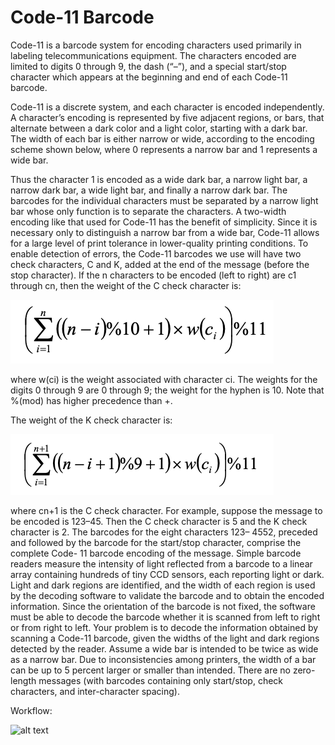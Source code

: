 # Code-11 Barcode

Code-11 is a barcode system for encoding characters used primarily in labeling telecommunications equipment. The characters encoded are limited to digits 0 through 9, the dash (“–”), and a special start/stop character which appears at the beginning and end of each Code-11 barcode.

Code-11 is a discrete system, and each character is encoded independently. A character’s encoding is represented by five adjacent regions, or bars, that alternate between a dark color and a light color, starting with a dark bar. The width of each bar is either narrow or wide, according to the encoding scheme shown below, where 0 represents a narrow bar and 1 represents a wide bar.

Thus the character 1 is encoded as a wide dark bar, a narrow light bar, a narrow dark bar, a wide light bar, and finally a narrow dark bar. The barcodes for the individual characters must be separated by a narrow light bar whose only function is to separate the characters.
A two-width encoding like that used for Code-11 has the benefit of simplicity. Since it is necessary only to distinguish a narrow bar from a wide bar, Code-11 allows for a large level of print tolerance in lower-quality printing conditions.
To enable detection of errors, the Code-11 barcodes we use will have two check characters, C and K, added at the end of the message (before the stop character). If the n characters to be encoded (left to right) are c1 through cn, then the weight of the C check character is:

![alt text](https://github.com/semvlu/code11Proj/blob/main/CcheckEqu.png)

where w(ci) is the weight associated with character ci. The weights for the digits 0 through 9 are 0 through 9; the weight for the hyphen is 10. Note that %(mod) has higher precedence than +.

The weight of the K check character is:

![ali text](https://github.com/semvlu/code11Proj/blob/main/KcheckEqu.png)

where cn+1 is the C check character. For example, suppose the message to be encoded is 123–45. Then
the C check character is 5 and the K check character is 2. The barcodes for the eight characters 123– 4552, preceded and followed by the barcode for the start/stop character, comprise the complete Code- 11 barcode encoding of the message.
Simple barcode readers measure the intensity of light reflected from a barcode to a linear array containing hundreds of tiny CCD sensors, each reporting light or dark. Light and dark regions are identified, and the width of each region is used by the decoding software to validate the barcode and to obtain the encoded information. Since the orientation of the barcode is not fixed, the software must be able to decode the barcode whether it is scanned from left to right or from right to left.
Your problem is to decode the information obtained by scanning a Code-11 barcode, given the widths of the light and dark regions detected by the reader. Assume a wide bar is intended to be twice as wide as a narrow bar. Due to inconsistencies among printers, the width of a bar can be up to 5 percent larger or smaller than intended. There are no zero-length messages (with barcodes containing only start/stop, check characters, and inter-character spacing).

Workflow:

![alt text](https://github.com/semvlu/code11Proj/blob/main/)
